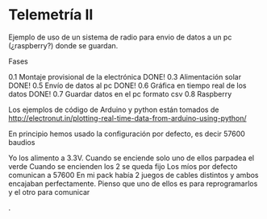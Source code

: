# Telemetría II

Ejemplo de uso de un sistema de radio para envio de datos a un pc (¿raspberry?) donde se guardan.

Fases

0.1 Montaje provisional de la electrónica DONE!
0.3 Alimentación solar DONE!
0.5 Envío de datos al pc DONE!
0.6 Gráfica en tiempo real de los datos DONE!
0.7 Guardar datos en el pc formato csv
0.8 Raspberry

Los ejemplos de código de Arduino y python están tomados de http://electronut.in/plotting-real-time-data-from-arduino-using-python/


En principio hemos usado la configuración por defecto, es decir 57600 baudios



Yo los alimento a 3.3V.
Cuando se enciende solo uno de ellos parpadea el verde
Cuando se encienden los 2 se queda fijo
Los míos por defecto comunican a 57600
En mi pack había 2 juegos de cables distintos y ambos encajaban perfectamente. Pienso que uno de ellos es para reprogramarlos y el otro para comunicar

.
